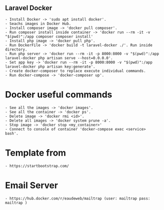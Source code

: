 ## Laravel Docker

    - Install Docker -> 'sudo apt install docker'.
    - Seachs images in Docker Hub.
    - Install composer image -> 'docker pull composer'.
    - Run composer install inside container -> 'docker run --rm -it -v "$(pwd)":/app composer composer install'
    - Install php image -> 'docker pull php'.
    - Run DockerFile -> 'docker build -t laravel-docker ./'. Run inside directory.
    - Run php server -> 'docker run --rm -it -p 8000:8000 -v "$(pwd)":/app laravel-docker php artisan serve --host=0.0.0.0'.
    - Set app key -> 'docker run --rm -it -p 8000:8000 -v "$(pwd)":/app laravel-docker php artisan key:generate'.
    - Create docker-composer to replace execute individual commands.
    - Run docker-compose -> 'docker-composer up'.

# Docker useful commands

    - See all the images -> 'docker images'.
    - See all the container -> 'docker ps'.
    - Delete image -> 'docker rmi <id>'.
    - Delete all images -> 'docker system prune -a'.
    - Stop image -> 'docker stop <my_container>'
    - Connect to console of container 'docker-compose exec <service> bash'.

# Template from

    - https://startbootstrap.com/

# Email Server

    - https://hub.docker.com/r/eaudeweb/mailtrap (user: mailtrap pass: mailtrap )
